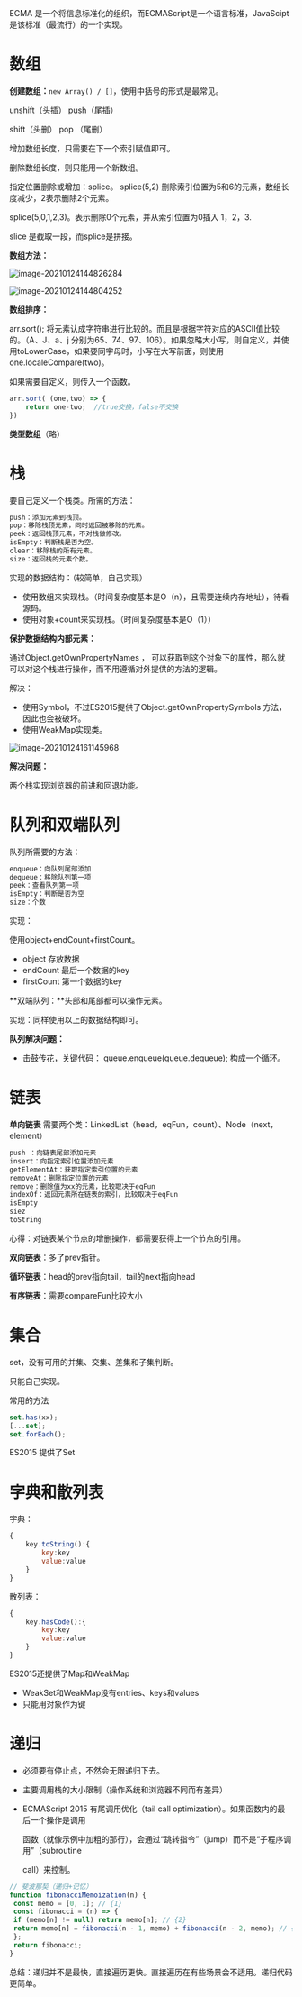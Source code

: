 ECMA 是一个将信息标准化的组织，而ECMAScript是一个语言标准，JavaScipt是该标准（最流行）的一个实现。

# 数组

**创建数组：**`new Array() / []`，使用中括号的形式是最常见。

unshift（头插）  push（尾插）

shift（头删）       pop （尾删）

增加数组长度，只需要在下一个索引赋值即可。

删除数组长度，则只能用一个新数组。

指定位置删除或增加：splice。 splice(5,2) 删除索引位置为5和6的元素，数组长度减少，2表示删除2个元素。

splice(5,0,1,2,3)。表示删除0个元素，并从索引位置为0插入 1，2，3.

slice 是截取一段，而splice是拼接。

**数组方法：**

![image-20210124144826284](D:\note\node和js\学习JavaScript数据结构与算法第3版\img\image-20210124144826284.png)

![image-20210124144804252](D:\note\node和js\学习JavaScript数据结构与算法第3版\img\image-20210124144804252.png)

**数组排序：**

arr.sort();  将元素认成字符串进行比较的。而且是根据字符对应的ASCII值比较的。（A、J、a、j 分别为65、74、97、106）。如果忽略大小写，则自定义，并使用toLowerCase，如果要同字母时，小写在大写前面，则使用 one.localeCompare(two)。

如果需要自定义，则传入一个函数。

```js
arr.sort( (one,two) => {
    return one-two;  //true交换，false不交换
})
```

**类型数组**（略）

# 栈

要自己定义一个栈类。所需的方法：

```js
push：添加元素到栈顶。
pop：移除栈顶元素，同时返回被移除的元素。
peek：返回栈顶元素，不对栈做修改。
isEmpty：判断栈是否为空。
clear：移除栈的所有元素。
size：返回栈的元素个数。
```

实现的数据结构：（较简单，自己实现）

- 使用数组来实现栈。（时间复杂度基本是O（n），且需要连续内存地址），待看源码。
- 使用对象+count来实现栈。（时间复杂度基本是O（1））

**保护数据结构内部元素：**

通过Object.getOwnPropertyNames ， 可以获取到这个对象下的属性，那么就可以对这个栈进行操作，而不用遵循对外提供的方法的逻辑。

解决：

- 使用Symbol，不过ES2015提供了Object.getOwnPropertySymbols 方法，因此也会被破坏。
- 使用WeakMap实现类。

![image-20210124161145968](D:\note\node和js\学习JavaScript数据结构与算法第3版\img\image-20210124161145968.png)

**解决问题：**

两个栈实现浏览器的前进和回退功能。

# 队列和双端队列

队列所需要的方法：

```js
enqueue：向队列尾部添加
dequeue：移除队列第一项
peek：查看队列第一项
isEmpty：判断是否为空
size：个数
```

实现：

使用object+endCount+firstCount。

- object 存放数据
- endCount 最后一个数据的key
- firstCount 第一个数据的key

**双端队列：**头部和尾部都可以操作元素。

实现：同样使用以上的数据结构即可。

**队列解决问题：**

- 击鼓传花，关键代码： queue.enqueue(queue.dequeue); 构成一个循环。

# 链表

**单向链表** 需要两个类：LinkedList（head，eqFun，count）、Node（next，element）

```js
push ：向链表尾部添加元素
insert：向指定索引位置添加元素
getElementAt：获取指定索引位置的元素
removeAt：删除指定位置的元素
remove：删除值为xx的元素，比较取决于eqFun
indexOf：返回元素所在链表的索引，比较取决于eqFun
isEmpty
siez
toString
```

心得：对链表某个节点的增删操作，都需要获得上一个节点的引用。

**双向链表**：多了prev指针。

**循环链表**：head的prev指向tail，tail的next指向head

**有序链表**：需要compareFun比较大小

# 集合

set，没有可用的并集、交集、差集和子集判断。

只能自己实现。

常用的方法

```js
set.has(xx);
[...set];
set.forEach();
```

ES2015 提供了Set

# 字典和散列表

字典： 

```js
{
	key.toString():{
        key:key
        value:value
    }    
}
```

散列表：

```js
{
    key.hasCode():{
        key:key
        value:value
    }   
}
```

ES2015还提供了Map和WeakMap

- WeakSet和WeakMap没有entries、keys和values
- 只能用对象作为键

# 递归

- 必须要有停止点，不然会无限递归下去。

- 主要调用栈的大小限制（操作系统和浏览器不同而有差异）

- ECMAScript 2015 有尾调用优化（tail call optimization）。如果函数内的最后一个操作是调用

  函数（就像示例中加粗的那行），会通过“跳转指令”（jump）而不是“子程序调用”（subroutine 

  call）来控制。

```js
// 斐波那契（递归+记忆）
function fibonacciMemoization(n) { 
 const memo = [0, 1]; // {1} 
 const fibonacci = (n) => { 
 if (memo[n] != null) return memo[n]; // {2} 
 return memo[n] = fibonacci(n - 1, memo) + fibonacci(n - 2, memo); // {3} 
 }; 
 return fibonacci; 
}
```

总结：递归并不是最快，直接遍历更快。直接遍历在有些场景会不适用。递归代码更简单。


